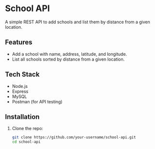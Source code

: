 # School API

A simple REST API to add schools and list them by distance from a given location.

## Features
- Add a school with name, address, latitude, and longitude.
- List all schools sorted by distance from a given location.

## Tech Stack
- Node.js
- Express
- MySQL
- Postman (for API testing)

## Installation
1. Clone the repo:
   ```bash
   git clone https://github.com/your-username/school-api.git
   cd school-api
